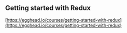## Getting started with Redux
  
  [https://egghead.io/courses/getting-started-with-redux](https://egghead.io/courses/getting-started-with-redux)